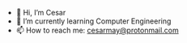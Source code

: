- 👋 Hi, I’m Cesar
- 🌱 I’m currently learning Computer Engineering
- 📫 How to reach me: cesarmay@protonmail.com

<!---
BetulioMay/BetulioMay is a ✨ special ✨ repository because its `README.md` (this file) appears on your GitHub profile.
You can click the Preview link to take a look at your changes.
--->
